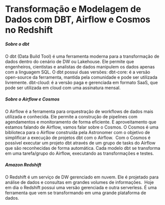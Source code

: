 # Transformação e Modelagem de Dados com DBT, Airflow e Cosmos no Redshift

##### Sobre o dbt
O dbt (Data Build Tool) é uma ferramenta moderna para a transformação de dados dentro do cenário de DW ou Lakehouse. Ele permite que engenheiros, cientistas e analistas de dados manipulem os dados apenas com a linguagem SQL.
O dbt possui duas versões:
dbt-core: é a versão open-source da ferramenta, mantida pela comunidade e pode ser utilizada livremente.
dbt-cloud: é a versão paga e gerenciada em formato SaaS, que pode ser utilizada em cloud com uma assinatura mensal.

##### Sobre o Airflow e Cosmos
O Airflow é a ferramenta para orquestração de workflows de dados mais utilizada e conhecida. Ele permite a construção de pipelines com agendamentos e monitoramento de forma eficiente.
E aproveitamento que estamos falando de Airflow, vamos falar sobre o Cosmos.
O Cosmos é uma biblioteca para o Airflow construída pela Astronomer com o objetivo de simplificar a execução de projetos dbt com o Airflow. 
Com o Cosmos é possível executar um projeto dbt através de um grupo de tasks do Airflow que são reconhecidas de forma automática. Cada modelo dbt se transforma em uma tarefa/grupo do Airflow, executando as transformações e testes.

##### Amazon Redshift
O Redshift é um serviço de DW gerenciado em nuvem. Ele é projetado para análise de dados e consultas em grandes volumes de informações. 
Hoje em dia o Redshift possui uma versão gerenciada e outra serverless.
É uma ferramenta que vem se transformando em uma grande plataforma de dados.
